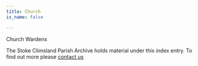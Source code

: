 ```yaml
---
title: Church
is_name: false

---
```


Church Wardens


The Stoke Climsland Parish Archive holds material under this index entry. To find out more please [contact us](/contact/)
